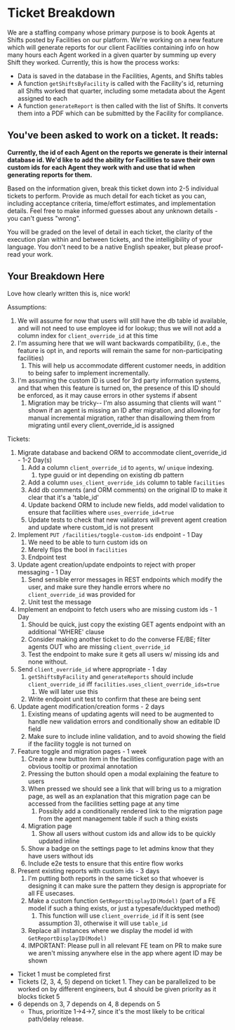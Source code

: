 # Ticket Breakdown
We are a staffing company whose primary purpose is to book Agents at Shifts posted by Facilities on our platform. We're working on a new feature which will generate reports for our client Facilities containing info on how many hours each Agent worked in a given quarter by summing up every Shift they worked. Currently, this is how the process works:

- Data is saved in the database in the Facilities, Agents, and Shifts tables
- A function `getShiftsByFacility` is called with the Facility's id, returning all Shifts worked that quarter, including some metadata about the Agent assigned to each
- A function `generateReport` is then called with the list of Shifts. It converts them into a PDF which can be submitted by the Facility for compliance.

## You've been asked to work on a ticket. It reads:

**Currently, the id of each Agent on the reports we generate is their internal database id. We'd like to add the ability for Facilities to save their own custom ids for each Agent they work with and use that id when generating reports for them.**


Based on the information given, break this ticket down into 2-5 individual tickets to perform. Provide as much detail for each ticket as you can, including acceptance criteria, time/effort estimates, and implementation details. Feel free to make informed guesses about any unknown details - you can't guess "wrong".


You will be graded on the level of detail in each ticket, the clarity of the execution plan within and between tickets, and the intelligibility of your language. You don't need to be a native English speaker, but please proof-read your work.

## Your Breakdown Here

Love how clearly written this is, nice work!

Assumptions:

1. We will assume for now that users will still have the db table id available, and will not need to use employee id for lookup; thus we will not add a column index for `client_override_id` at this time
2. I'm assuming here that we will want backwards compatibility, (i.e., the feature is opt in, and reports will remain the same for non-participating facilities) 
   1. This will help us accommodate different customer needs, in addition to being safer to implement incrementally.
3. I'm assuming the custom ID is used for 3rd party information systems, and that when this feature is turned on, the presence of this ID should be enforced, as it may cause errors in other systems if absent
   1. Migration may be tricky-- I'm also assuming that clients will want '<NO ID>' shown if an agent is missing an ID after migration, and allowing for manual incremental migration, rather than disallowing them from migrating until every client_override_id is assigned

Tickets: 
1. Migrate database and backend ORM to accommodate client_override_id - 1-2 Day(s)
   1. Add a  column `client_override_id` to `agents`, w/ `unique` indexing. 
       1. type guuid or int depending on existing db pattern
   2. Add a column `uses_client_override_ids` column to table `facilities`
   3. Add db comments (and ORM comments) on the original ID to make it clear that it's a 'table_id'
   4. Update backend ORM to include new fields, add model validation to ensure that facilities where `uses_override_id=true`
   5. Update tests to check that new validators will prevent agent creation and update where custom_id is not present
2. Implement `PUT /facilities/toggle-custom-ids` endpoint - 1 Day
   1. We need to be able to turn custom ids on
   2. Merely flips the bool in `facilities`
   3. Endpoint test
3. Update agent creation/update endpoints to reject with proper messaging - 1 Day
   1. Send sensible error messages in REST endpoints which modify the user, and make sure they handle errors where no `client_override_id` was provided for 
   2. Unit test the message
4. Implement an endpoint to fetch users who are missing custom ids - 1 Day
   1. Should be quick, just copy the existing GET agents endpoint with an additional 'WHERE' clause
   2. Consider making another ticket to do the converse FE/BE; filter agents OUT who are missing `client_override_id`
   3. Test the endpoint to make sure it gets all users w/ missing ids and none without.
5. Send `client_override_id` where appropriate - 1 day
   1. `getShiftsByFacility` and `generateReports` should include `client_override_id` iff `facilities.uses_client_override_ids=true`
      1. We will later use this
   2. Write endpoint unit test to confirm that these are being sent
6. Update agent modification/creation forms - 2 days
   1. Existing means of updating agents will need to be augmented to handle new validation errors and conditionally show an editable ID field 
   2. Make sure to include inline validation, and to avoid showing the field if the facility toggle is not turned on
7. Feature toggle and migration pages - 1 week
   1. Create a new button item in the facilities configuration page with an obvious tooltip or proximal annotation
   2. Pressing the button should open a modal explaining the feature to users
   3. When pressed we should see a link that will bring us to a migration page, as well as an explanation that this migration page can be accessed from the facilities setting page at any time
      1. Possibly add a conditionally rendered link to the migration page from the agent management table if such a thing exists
   4. Migration page
      1. Show all users without custom ids and allow ids to be quickly updated inline
   1. Show a badge on the settings page to let admins know that they have users without ids 
   1. Include e2e tests to ensure that this entire flow works
8. Present existing reports with custom ids - 3 days
   1. I'm putting both reports in the same ticket so that whoever is designing it can make sure the pattern they design is appropriate for all FE usecases. 
   2. Make a custom function `GetReportDisplayID(Model)` (part of a FE model if such a thing exists, or just a typesafe/ducktyped method)
      1. This function will use `client_override_id` if it is sent (see assumption 3), otherwise it will use `table_id`
   3. Replace all instances where we display the model id with `GetReportDisplayID(Model)`
   4. IMPORTANT: Please pull in all relevant FE team on PR to make sure we aren't missing anywhere else in the app where agent ID may be shown

- Ticket 1 must be completed first
- Tickets (2, 3, 4, 5) depend on ticket 1. They can be parallelized to be worked on by different engineers, but 4 should be given priority as it blocks ticket 5
- 6 depends on 3, 7 depends on 4, 8 depends on 5
  - Thus, prioritize 1->4->7, since it's the most likely to be critical path/delay release.
